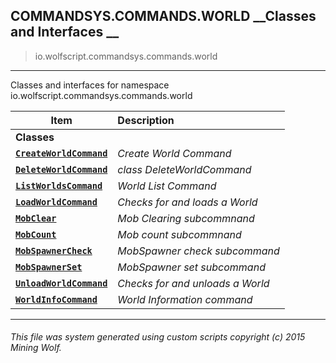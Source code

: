 ## COMMANDSYS.COMMANDS.WORLD __Classes and Interfaces __

>io.wolfscript.commandsys.commands.world

---

Classes and interfaces for namespace io.wolfscript.commandsys.commands.world

Item | Description   
--- | :--- 
__Classes__|
__[`CreateWorldCommand`](CreateWorldCommand.md)__ | _Create World Command_ 
__[`DeleteWorldCommand`](DeleteWorldCommand.md)__ | _class DeleteWorldCommand_ 
__[`ListWorldsCommand`](ListWorldsCommand.md)__ | _World List Command_ 
__[`LoadWorldCommand`](LoadWorldCommand.md)__ | _Checks for and loads a World_ 
__[`MobClear`](MobClear.md)__ | _Mob Clearing subcommnand_ 
__[`MobCount`](MobCount.md)__ | _Mob count subcommnand_ 
__[`MobSpawnerCheck`](MobSpawnerCheck.md)__ | _MobSpawner check subcommand_ 
__[`MobSpawnerSet`](MobSpawnerSet.md)__ | _MobSpawner set subcommand_ 
__[`UnloadWorldCommand`](UnloadWorldCommand.md)__ | _Checks for and unloads a World_ 
__[`WorldInfoCommand`](WorldInfoCommand.md)__ | _World Information command_ 



---



###### This file was system generated using custom scripts copyright (c) 2015 Mining Wolf.
	

